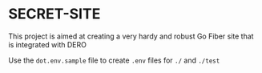 # SECRET-SITE

This project is aimed at creating a very hardy and robust Go Fiber site that is integrated with DERO

Use the `dot.env.sample` file to create `.env` files for `./` and `./test`
